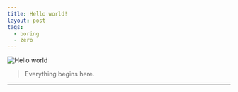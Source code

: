 ```yaml
---
title: Hello world!
layout: post
tags:
  - boring
  - zero
---
```


![Hello world](https://upload.wikimedia.org/wikipedia/commons/0/00/CNC_Hello_World.jpg)

> Everything begins here.

---
